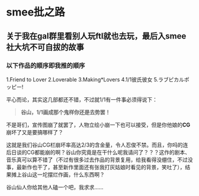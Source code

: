 # smee批之路
## 关于我在gal群里看别人玩ftl就也去玩，最后入smee社大坑不可自拔的故事
### 以下作品的顺序即我推的顺序
1.Friend to Lover
2.Loverable
3.Making*Lovers
4.1/1彼氏彼女
5.ラブピカルポッピー!

平心而论，其实这几部都还不错，不过就1/1有一件事必须得说下：

> **谷山，1/1画成那个鬼样你还是去势罢！**

不是哥们，宣传图崩了就罢了，人物立绘小崩一下也可以接受，但是你他娘的**CG**崩坏了又是要搞哪样了？

这就是我们谷山CG栏崩坏率高达2/3的含金量，令人忍俊不禁。而且，你吗的连后日谈的CG都能崩的啊？谷山你究竟是在干什么呢我请问了？？？这作的剧本、音乐真可以算不错了（不过有很多过去作品的背景复用，给我看得没绷住，不过没事，最新作也干了，甚至新作里面还有张我打灰姑娘时看见的背景，笑吐了），结果摊上谷山这一坨摆烂作画，什么东西啊？

谷山仙人你给其他人磕一个吧，我求求......
